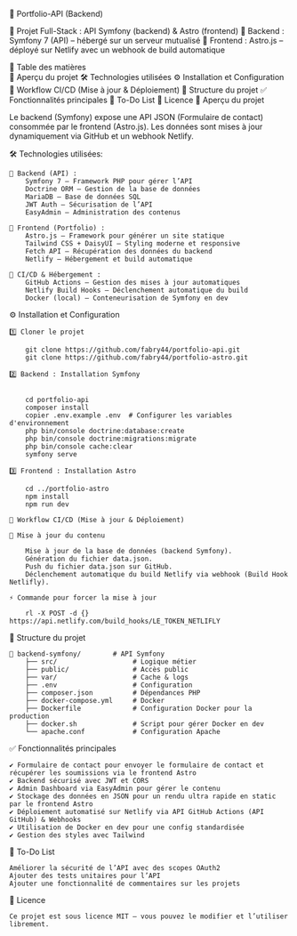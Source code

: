 📌 Portfolio-API (Backend)


📂 Projet Full-Stack : API Symfony (backend) & Astro (frontend)
    🔗 Backend : Symfony 7 (API) – hébergé sur un serveur mutualisé
    🔗 Frontend : Astro.js – déployé sur Netlify avec un webhook de build automatique


📖 Table des matières   
    🚀 Aperçu du projet
    🛠️ Technologies utilisées
    ⚙️ Installation et Configuration
    🔄 Workflow CI/CD (Mise à jour & Déploiement)
    📂 Structure du projet
    ✅ Fonctionnalités principales
    📌 To-Do List
    📜 Licence
    🚀 Aperçu du projet



Le backend (Symfony) expose une API JSON (Formulaire de contact) consommée par le frontend (Astro.js).
Les données sont mises à jour dynamiquement via GitHub et un webhook Netlify.


🛠️ Technologies utilisées:

    🔹 Backend (API) :
        Symfony 7 – Framework PHP pour gérer l’API
        Doctrine ORM – Gestion de la base de données
        MariaDB – Base de données SQL
        JWT Auth – Sécurisation de l’API
        EasyAdmin – Administration des contenus

    🔹 Frontend (Portfolio) :
        Astro.js – Framework pour générer un site statique
        Tailwind CSS + DaisyUI – Styling moderne et responsive
        Fetch API – Récupération des données du backend
        Netlify – Hébergement et build automatique
        
    🔹 CI/CD & Hébergement :
        GitHub Actions – Gestion des mises à jour automatiques
        Netlify Build Hooks – Déclenchement automatique du build
        Docker (local) – Conteneurisation de Symfony en dev


⚙️ Installation et Configuration

    1️⃣ Cloner le projet

        git clone https://github.com/fabry44/portfolio-api.git
        git clone https://github.com/fabry44/portfolio-astro.git

    2️⃣ Backend : Installation Symfony


        cd portfolio-api
        composer install
        copier .env.example .env  # Configurer les variables d'environnement
        php bin/console doctrine:database:create
        php bin/console doctrine:migrations:migrate
        php bin/console cache:clear
        symfony serve

    3️⃣ Frontend : Installation Astro

        cd ../portfolio-astro
        npm install
        npm run dev

    🔄 Workflow CI/CD (Mise à jour & Déploiement)

    🚀 Mise à jour du contenu

        Mise à jour de la base de données (backend Symfony).
        Génération du fichier data.json.
        Push du fichier data.json sur GitHub.
        Déclenchement automatique du build Netlify via webhook (Build Hook Netlifly).

    ⚡ Commande pour forcer la mise à jour

        rl -X POST -d {} https://api.netlify.com/build_hooks/LE_TOKEN_NETLIFLY


📂 Structure du projet

    📁 backend-symfony/        # API Symfony
        ├── src/                   # Logique métier
        ├── public/                # Accès public
        ├── var/                   # Cache & logs
        ├── .env                   # Configuration
        ├── composer.json          # Dépendances PHP
        ├── docker-compose.yml     # Docker 
        ├── Dockerfile             # Configuration Docker pour la production
        ├── docker.sh              # Script pour gérer Docker en dev
        └── apache.conf            # Configuration Apache


✅ Fonctionnalités principales

    ✔️ Formulaire de contact pour envoyer le formulaire de contact et récupérer les soumissions via le frontend Astro
    ✔️ Backend sécurisé avec JWT et CORS
    ✔️ Admin Dashboard via EasyAdmin pour gérer le contenu
    ✔️ Stockage des données en JSON pour un rendu ultra rapide en static par le frontend Astro
    ✔️ Déploiement automatisé sur Netlify via API GitHub Actions (API GitHub) & Webhooks
    ✔️ Utilisation de Docker en dev pour une config standardisée
    ✔️ Gestion des styles avec Tailwind


📌 To-Do List

    Améliorer la sécurité de l’API avec des scopes OAuth2
    Ajouter des tests unitaires pour l’API
    Ajouter une fonctionnalité de commentaires sur les projets


📜 Licence

    Ce projet est sous licence MIT – vous pouvez le modifier et l’utiliser librement.